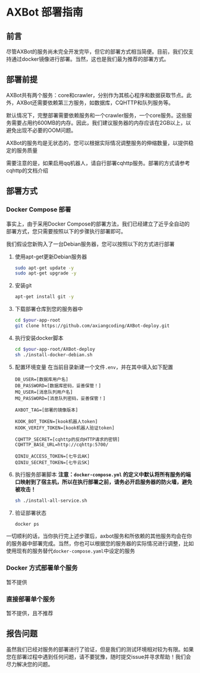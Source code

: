 # AXBot 部署指南

## 前言

尽管AXBot的服务尚未完全开发完毕，但它的部署方式相当简便。目前，我们仅支持通过docker镜像进行部署。当然，这也是我们最为推荐的部署方式。

## 部署前提

AXBot共有两个服务：core和crawler，分别作为其核心程序和数据获取节点。此外，AXBot还需要依赖第三方服务，如数据库，CQHTTP和队列服务等。

默认情况下，完整部署需要依赖服务和一个crawler服务，一个core服务。这些服务需要占用约600MB的内存。因此，我们建议服务器的内存应该在2GB以上，以避免出现不必要的OOM问题。

AXBot的服务均是无状态的，您可以根据实际情况调整服务的伸缩数量，以提供稳定的服务质量

需要注意的是，如果启用qq机器人，请自行部署cqhttp服务。部署的方式请参考cqhttp的文档介绍

## 部署方式

### Docker Compose 部署

事实上，由于采用Docker Compose的部署方法，我们已经建立了近乎全自动的部署方式，您只需要按照以下的步骤执行部署即可。

我们假设您新购入了一台Debian服务器，您可以按照以下的方式进行部署

1. 使用apt-get更新Debian服务器
   ```bash
   sudo apt-get update -y
   sudo apt-get upgrade -y
   ```

2. 安装git
   ```bash
   apt-get install git -y
   ```

3. 下载部署仓库到您的服务器中
   ```bash
   cd $your-app-root
   git clone https://github.com/axiangcoding/AXBot-deploy.git
   ```

4. 执行安装docker脚本
   ```bash
   cd $your-app-root/AXBot-deploy
   sh ./install-docker-debian.sh
   ```

5. 配置环境变量
   在当前目录新建一个文件`.env`，并在其中填入如下配置
   
   
   ```
   DB_USER=[数据库用户名]
   DB_PASSWORD=[数据库密码，妥善保管！]
   MQ_USER=[消息队列用户名]
   MQ_PASSWORD=[消息队列密码，妥善保管！]
   
   AXBOT_TAG=[部署的镜像版本]
   
   KOOK_BOT_TOKEN=[kook机器人token]
   KOOK_VERIFY_TOKEN=[kook机器人验证token]
   
   CQHTTP_SECRET=[cqhttp的反向HTTP请求的密钥]
   CQHTTP_BASE_URL=http://cqhttp:5700/
   
   QINIU_ACCESS_TOKEN=[七牛云AK]
   QINIU_SECRET_TOKEN=[七牛云SK]
   ```
   
6. 执行服务部署脚本
   **注意：`docker-compose.yml` 的定义中默认将所有服务的端口映射到了宿主机，所以在执行部署之前，请务必开启服务器的防火墙，避免被攻击！**

   ```bash
   sh ./install-all-service.sh
   ```

7. 验证部署状态
   ```bash
   docker ps
   ```

一切顺利的话，当你执行完上述步骤后，axbot服务和所依赖的其他服务均会在你的服务器中部署完成。当然，你也可以根据您的服务器的实际情况进行调整，比如使用现有的服务替代`docker-compose.yaml`中设定的服务

### Docker 方式部署单个服务

暂不提供

### 直接部署单个服务

暂不提供，且不推荐

## 报告问题

虽然我们已经对服务的部署进行了验证，但是我们的测试环境相对较为有限。如果您在部署过程中遇到任何问题，请不要犹豫，随时提交issue并寻求帮助！我们会尽力解决您的问题。